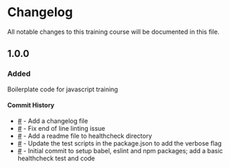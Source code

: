 # Changelog

All notable changes to this training course will be documented in this file.

## 1.0.0

### Added

Boilerplate code for javascript training

#### Commit History

- [#](https://github.com/surajverma2587/javascript-training/commit/14f3686f479ade9515fe8dc99eacb5c6e44343c9) - Add a changelog file
- [#](https://github.com/surajverma2587/javascript-training/commit/8f40406012a71c78be8fa8dc532da0c001f9f24b) - Fix end of line linting issue
- [#](https://github.com/surajverma2587/javascript-training/commit/1bd46e34dfc2f105be218316a9a06cd21b4b3f30) - Add a readme file to healthcheck directory
- [#](https://github.com/surajverma2587/javascript-training/commit/0fc07bf8ee69ce6444cd5fa9a25ea29b1387dda8) - Update the test scripts in the package.json to add the verbose flag
- [#](https://github.com/surajverma2587/javascript-training/commit/d9530700f0032fe8a862a12b21bdd5e4488ad553) - Initial commit to setup babel, eslint and npm packages; add a basic healthcheck test and code
